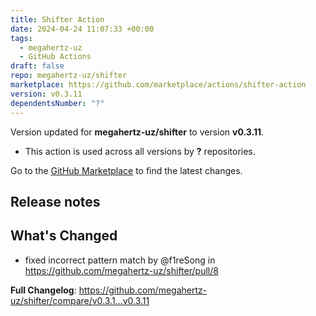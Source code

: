 ```yaml
---
title: Shifter Action
date: 2024-04-24 11:07:33 +00:00
tags:
  - megahertz-uz
  - GitHub Actions
draft: false
repo: megahertz-uz/shifter
marketplace: https://github.com/marketplace/actions/shifter-action
version: v0.3.11
dependentsNumber: "?"
---
```



Version updated for **megahertz-uz/shifter** to version **v0.3.11**.
- This action is used across all versions by **?** repositories.

Go to the [GitHub Marketplace](https://github.com/marketplace/actions/shifter-action) to find the latest changes.

## Release notes

## What's Changed
* fixed incorrect pattern match by @f1reSong in https://github.com/megahertz-uz/shifter/pull/8


**Full Changelog**: https://github.com/megahertz-uz/shifter/compare/v0.3.1...v0.3.11
